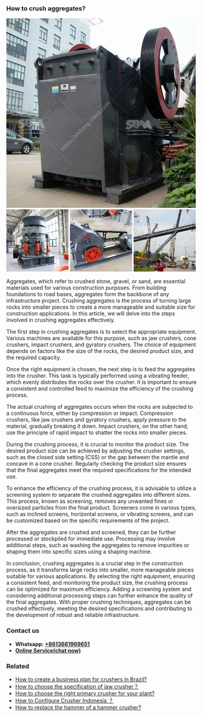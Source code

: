<h3>How to crush aggregates?</h3><img src='1701745177.jpg' alt=''><p>Aggregates, which refer to crushed stone, gravel, or sand, are essential materials used for various construction purposes. From building foundations to road bases, aggregates form the backbone of any infrastructure project. Crushing aggregates is the process of turning large rocks into smaller pieces to create a more manageable and suitable size for construction applications. In this article, we will delve into the steps involved in crushing aggregates effectively.</p><p>The first step in crushing aggregates is to select the appropriate equipment. Various machines are available for this purpose, such as jaw crushers, cone crushers, impact crushers, and gyratory crushers. The choice of equipment depends on factors like the size of the rocks, the desired product size, and the required capacity.</p><p>Once the right equipment is chosen, the next step is to feed the aggregates into the crusher. This task is typically performed using a vibrating feeder, which evenly distributes the rocks over the crusher. It is important to ensure a consistent and controlled feed to maximize the efficiency of the crushing process.</p><p>The actual crushing of aggregates occurs when the rocks are subjected to a continuous force, either by compression or impact. Compression crushers, like jaw crushers and gyratory crushers, apply pressure to the material, gradually breaking it down. Impact crushers, on the other hand, use the principle of rapid impact to shatter the rocks into smaller pieces.</p><p>During the crushing process, it is crucial to monitor the product size. The desired product size can be achieved by adjusting the crusher settings, such as the closed side setting (CSS) or the gap between the mantle and concave in a cone crusher. Regularly checking the product size ensures that the final aggregates meet the required specifications for the intended use.</p><p>To enhance the efficiency of the crushing process, it is advisable to utilize a screening system to separate the crushed aggregates into different sizes. This process, known as screening, removes any unwanted fines or oversized particles from the final product. Screeners come in various types, such as inclined screens, horizontal screens, or vibrating screens, and can be customized based on the specific requirements of the project.</p><p>After the aggregates are crushed and screened, they can be further processed or stockpiled for immediate use. Processing may involve additional steps, such as washing the aggregates to remove impurities or shaping them into specific sizes using a shaping machine.</p><p>In conclusion, crushing aggregates is a crucial step in the construction process, as it transforms large rocks into smaller, more manageable pieces suitable for various applications. By selecting the right equipment, ensuring a consistent feed, and monitoring the product size, the crushing process can be optimized for maximum efficiency. Adding a screening system and considering additional processing steps can further enhance the quality of the final aggregates. With proper crushing techniques, aggregates can be crushed effectively, meeting the desired specifications and contributing to the development of robust and reliable infrastructure.</p><h3>Contact us</h3><ul><li><strong>Whatsapp:&nbsp;<a href="https://wa.me/8613661969651">+8613661969651</a></strong></li><li><a href="https://swt.shibang-china.com/?git&amp;zhl&amp;How to crush aggregates"><strong>Online Service(chat now)</strong></a></li></ul><h3>Related</h3><ul><li><a href='How to create a business plan for crushers in Brazil.md'>How to create a business plan for crushers in Brazil?</a></li><li><a href='How to choose the specification of jaw crusher？.md'>How to choose the specification of jaw crusher？</a></li><li><a href='How to choose the right primary crusher for your plant.md'>How to choose the right primary crusher for your plant?</a></li><li><a href='How to Configure Crusher Indonesia ？.md'>How to Configure Crusher Indonesia ？</a></li><li><a href='How to replace the hammer of a hammer crusher.md'>How to replace the hammer of a hammer crusher?</a></li></ul>
